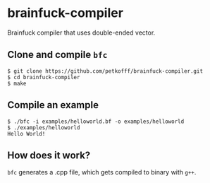 # brainfuck-compiler

Brainfuck compiler that uses double-ended vector.

## Clone and compile `bfc`

```
$ git clone https://github.com/petkofff/brainfuck-compiler.git
$ cd brainfuck-compiler
$ make
```

## Compile an example

```
$ ./bfc -i examples/helloworld.bf -o examples/helloworld
$ ./examples/helloworld
Hello World!
```

## How does it work?

`bfc` generates a .cpp file, which gets compiled to binary with `g++`.
